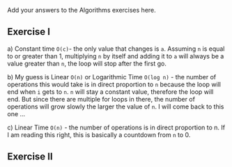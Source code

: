 Add your answers to the Algorithms exercises here.

## Exercise I

a) Constant time `O(c)`- the only value that changes is `a`. Assuming `n` is equal to or greater than 1, multiplying `n` by itself and adding it to `a` will always be a value greater than `n`, the loop will stop after the first go.

b) My guess is Linear `O(n)` or Logarithmic Time `O(log n)` - the number of operations this would take is in direct proportion to `n` because the loop will end when `i` gets to `n`. `n` will stay a constant value, therefore the loop will end. But since there are multiple for loops in there, the number of operations will grow slowly the larger the value of `n`. I will come back to this one ...

c) Linear Time `O(n)` - the number of operations is in direct proportion to n. If I am reading this right, this is basically a countdown from `n` to 0.

## Exercise II

